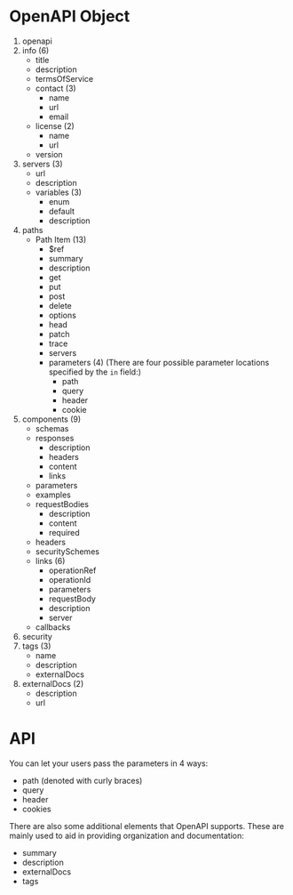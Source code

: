 # OpenAPI Object

1. openapi
2. info (6)
    * title
    * description
    * termsOfService
    * contact (3)
      * name
      * url
      * email
    * license (2)
      * name
      * url
    * version
 3. servers (3)
    * url
    * description
    * variables (3)
      * enum
      * default
      * description
4. paths
    * Path Item (13)
      * $ref	
      * summary
      * description
      * get
      * put
      * post
      * delete
      * options
      * head
      * patch
      * trace
      * servers
      * parameters (4) (There are four possible parameter locations specified by the `in` field:)
        * path 
        * query
        * header
        * cookie
5. components (9)
    * schemas
    * responses
      * description
      * headers
      * content
      * links
    * parameters
    * examples
    * requestBodies
      * description
      * content
      * required
    * headers
    * securitySchemes
    * links (6)
      * operationRef
      * operationId
      * parameters
      * requestBody
      * description
      * server
    * callbacks
6. security
7. tags (3)
    * name
    * description
    * externalDocs
8. externalDocs (2)
    * description
    * url


























# API

You can let your users pass the parameters in 4 ways:

* path (denoted with curly braces)
* query
* header
* cookies

There are also some additional elements that OpenAPI supports. These are mainly used to aid in providing organization and documentation:

* summary
* description
* externalDocs
* tags
